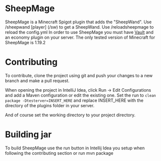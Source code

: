# SheepMage

SheepMage is a Minecraft Spigot plugin that adds the "SheepWand". Use /sheepwand [player] (*/sw*) to get a SheepWand.
Use /reloadsheepmage to reload the config.yml
In order to use SheepMage you must have [Vault](https://www.spigotmc.org/resources/vault.34315/) and an economy plugin on your server.
The only tested version of Minecraft for SheepMage is 1.19.2

# Contributing

To contribute, clone the project using git and push your changes to a new branch and make a pull request.

When opening the project in IntelliJ Idea, click Run -> Edit Configurations and add a Maven configuration or edit the existing one.
Set the run to `clean package -Dtesterver=INSERT_HERE` and replace INSERT_HERE with the directory of the plugins folder in your server.

And of course set the working directory to your project directory.

# Building jar

To build SheepMage use the run button in Intellij Idea you setup when following the contributing section or run mvn package
